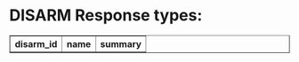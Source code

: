 # DISARM Response types:

<table border="1">
<tr>
<th>disarm_id</th>
<th>name</th>
<th>summary</th>
</tr>
</table>
